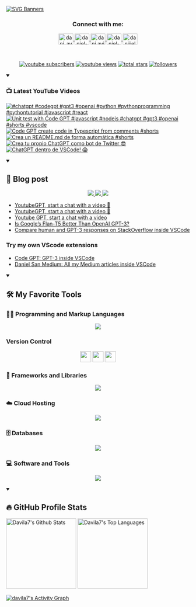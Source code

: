 [![SVG Banners](https://svg-banners.vercel.app/api?type=typeWriter&text1=Daniel%20San%20👨🏽‍💻%20|%20Serverless%20❤️&width=800&height=110)](https://github.com/Akshay090/svg-banners)

<h3 align="center">Connect with me:</h3>
<p align="center">
<a href="https://twitter.com/dani_avila7" target="_blank">
    <img align="center" alt="dani_avila7" height="30" width="40" src="https://skillicons.dev/icons?i=twitter" />
</a>
<a href="https://linkedin.com/in/daniel-avila-arias" target="_blank">
    <img align="center" alt="daniel-avila-arias" height="30"  width="40" src="https://skillicons.dev/icons?i=linkedin" />
</a>
<a href="https://fb.com/dani.avila.arias" target="blank">
    <img align="center" src="https://raw.githubusercontent.com/rahuldkjain/github-profile-readme-generator/master/src/images/icons/Social/facebook.svg" alt="dani.avila.arias" height="30" width="40" />
</a>
<a href="https://instagram.com/daniavila_26" target="_blank">
    <img align="center" alt="daniel-avila-arias" height="30" width="40" src="https://skillicons.dev/icons?i=instagram" />
</a>
<a href="https://www.youtube.com/@daniiielsan?sub_confirmation=1" target="blank">
    <img align="center" src="https://raw.githubusercontent.com/rahuldkjain/github-profile-readme-generator/master/src/images/icons/Social/youtube.svg" alt="daniiielsan" height="30" width="40" />
  </a>
</p>
<br>
<!-- Social badges section -->
<!-- Badges with custom icons - https://github.com/DenverCoder1/custom-icon-badges -->
<!-- View counter - https://github.com/DenverCoder1/Simple-View-Counter -->
<p align="center">
  <a href="https://www.youtube.com/@daniiielsan?sub_confirmation=1">
    <img alt="youtube subscribers" title="Subscribe to my YouTube channel" src="https://custom-icon-badges.demolab.com/youtube/channel/subscribers/UCNabExUbWCar1WvCGWaPNdQ?color=%23E05D44&label=SUBSCRIBE&logo=video&logoColor=white&style=for-the-badge&labelColor=CE4630"/></a>
  <a href="https://www.youtube.com/@daniiielsan?sub_confirmation=1">
    <img alt="youtube views" title="YouTube views" src="https://custom-icon-badges.demolab.com/youtube/channel/views/UCNabExUbWCar1WvCGWaPNdQ?color=%23E1AD0E&logo=video&logoColor=white&style=for-the-badge&labelColor=C79600"/></a> 
  <a href="https://github.com/davila7?tab=repositories&sort=stargazers">
    <img alt="total stars" title="Total stars on GitHub" src="https://custom-icon-badges.demolab.com/github/stars/davila7?color=55960c&style=for-the-badge&labelColor=488207&logo=star"/></a>
  <a href="https://github.com/davila7?tab=followers">
    <img alt="followers" title="Follow me on Github" src="https://custom-icon-badges.demolab.com/github/followers/davila7?color=236ad3&labelColor=1155ba&style=for-the-badge&logo=person-add&label=Follow&logoColor=white"/></a>
</p>

<details open> 
    <summary><h3>📺 Latest YouTube Videos</h3></summary>

<!-- BEGIN YOUTUBE-CARDS -->
[![#chatgpt #codegpt #gpt3 #openai #python #pythonprogramming #pythontutorial #javascript #react](https://ytcards.demolab.com/?id=LTWjdwHblcU&title=%23chatgpt+%23codegpt+%23gpt3+%23openai+%23python+%23pythonprogramming+%23pythontutorial+%23javascript+%23react&lang=en&timestamp=1676747453&background_color=%230d1117&title_color=%23ffffff&stats_color=%23dedede&width=250 "#chatgpt #codegpt #gpt3 #openai #python #pythonprogramming #pythontutorial #javascript #react")](https://www.youtube.com/watch?v=LTWjdwHblcU)
[![Unit test with Code GPT #javascript #nodejs #chatgpt #gpt3 #openai #shorts #vscode](https://ytcards.demolab.com/?id=uQrbd7qpg5E&title=Unit+test+with+Code+GPT+%23javascript+%23nodejs+%23chatgpt+%23gpt3+%23openai+%23shorts+%23vscode&lang=en&timestamp=1674174056&background_color=%230d1117&title_color=%23ffffff&stats_color=%23dedede&width=250 "Unit test with Code GPT #javascript #nodejs #chatgpt #gpt3 #openai #shorts #vscode")](https://www.youtube.com/watch?v=uQrbd7qpg5E)
[![Code GPT create code in Typescript from comments #shorts](https://ytcards.demolab.com/?id=5rbZ74aGG0s&title=Code+GPT+create+code+in+Typescript+from+comments+%23shorts&lang=en&timestamp=1673193042&background_color=%230d1117&title_color=%23ffffff&stats_color=%23dedede&width=250 "Code GPT create code in Typescript from comments #shorts")](https://www.youtube.com/watch?v=5rbZ74aGG0s)
[![Crea un README.md de forma automática #shorts](https://ytcards.demolab.com/?id=SQ-tIRsFcdI&title=Crea+un+README.md+de+forma+autom%C3%A1tica+%23shorts&lang=en&timestamp=1672807539&background_color=%230d1117&title_color=%23ffffff&stats_color=%23dedede&width=250 "Crea un README.md de forma automática #shorts")](https://www.youtube.com/watch?v=SQ-tIRsFcdI)
[![Crea tu propio ChatGPT como bot de Twitter 😎](https://ytcards.demolab.com/?id=zVHDeeyIbXs&title=Crea+tu+propio+ChatGPT+como+bot+de+Twitter+%F0%9F%98%8E&lang=en&timestamp=1672627723&background_color=%230d1117&title_color=%23ffffff&stats_color=%23dedede&width=250 "Crea tu propio ChatGPT como bot de Twitter 😎")](https://www.youtube.com/watch?v=zVHDeeyIbXs)
[![ChatGPT dentro de VSCode! 😱](https://ytcards.demolab.com/?id=ztjZso7dVRQ&title=ChatGPT+dentro+de+VSCode%21+%F0%9F%98%B1&lang=en&timestamp=1672023937&background_color=%230d1117&title_color=%23ffffff&stats_color=%23dedede&width=250 "ChatGPT dentro de VSCode! 😱")](https://www.youtube.com/watch?v=ztjZso7dVRQ)
<!-- END YOUTUBE-CARDS -->

</details>

<details open> 
    <summary><h2>📝 Blog post</h2></summary>
    <p align="center">
        <a href="https://medium.com/@dan.avila7">    
            <img src="https://img.shields.io/badge/Medium-12100E?style=for-the-badge&logo=medium&logoColor=white">
        </a>
        <a href="https://dev.to/dani_avila7">
            <img src="https://img.shields.io/badge/Hashnode-2962FF?style=for-the-badge&logo=hashnode&logoColor=white">
        </a>
        <a href="https://hashnode.com/@danielsan">
            <img src="https://img.shields.io/badge/dev.to-0A0A0A?style=for-the-badge&logo=devdotto&logoColor=white">
        </a>
    </p>

<!-- BLOG-POST-LIST:START -->
- [YoutubeGPT, start a chat with a video 🤖](https://danielsan.hashnode.dev/youtubegpt-start-a-chat-with-a-video)
- [YoutubeGPT, start a chat with a video 🤖](https://dev.to/dani_avila7/youtbe-gpt-start-a-chat-with-a-video-3ona)
- [Youtube GPT, start a chat with a video](https://medium.com/latinxinai/youtube-gpt-start-a-chat-with-a-video-efe92a499e60?source=rss-3a9533f001c5------2)
- [Is Google’s Flan-T5 Better Than OpenAI GPT-3?](https://betterprogramming.pub/is-google-flan-t5-better-than-openai-gpt-3-187fdaccf3a6?source=rss-3a9533f001c5------2)
- [Compare human and GPT-3 responses on StackOverflow inside VSCode](https://danielsan.hashnode.dev/compare-human-and-gpt-3-responses-on-stackoverflow-inside-vscode)
<!-- BLOG-POST-LIST:END -->

### Try my own VScode extensions

- [Code GPT: GPT-3 inside VSCode](https://marketplace.visualstudio.com/items?itemName=DanielSanMedium.dscodegpt)
- [Daniel San Medium: All my Medium articles inside VSCode](https://marketplace.visualstudio.com/items?itemName=DanielSanMedium.blog-feed-rss)


</details>

<details open> 
  <summary><h2>🛠️ My Favorite Tools</h2></summary>
  <!-- Some badges are from https://github.com/Ileriayo/markdown-badges -->

  <h3>👨‍💻 Programming and Markup Languages</h3>

  <p align="center">
    <a href="https://skillicons.dev">
      <img src="https://skillicons.dev/icons?i=js,cs,py,php,html,css,java,r,solidity,ts" />
    </a>
  </p>

  <h3> Version Control</h3>
  <p align="center">
    <img src="https://user-images.githubusercontent.com/25181517/192108374-8da61ba1-99ec-41d7-80b8-fb2f7c0a4948.png" height="30" width="30">
    <img src="https://user-images.githubusercontent.com/25181517/192108376-c675d39b-90f6-4073-bde6-5a9291644657.png" height="30" width="30">
    <img src="https://user-images.githubusercontent.com/25181517/192108375-268c35e6-ab26-44b2-88bf-e3121a4e5083.png" height="30" width="30">
  </p>

  <h3>🧰 Frameworks and Libraries</h3>
  
  <p align="center">
    <a href="https://skillicons.dev">
      <img src="https://skillicons.dev/icons?i=nodejs,laravel,symfony,angular,nuxtjs,vue,express,bootstrap,jquery,django,dotnet,jest" />
    </a>
  </p>
  
  <h3>☁️ Cloud Hosting</h3>
  
  <p align="center">
    <a href="https://skillicons.dev">
      <img src="https://skillicons.dev/icons?i=aws,gcp,cloudflare,firebase,heroku,vercel,netlify" />
    </a>
  </p>
  
  <h3>🗄️ Databases </h3>
  
  <p align="center">
    <a href="https://skillicons.dev">
      <img src="https://skillicons.dev/icons?i=mysql,dynamodb,mongodb,sqlite,postgres" />
    </a>
  </p>
  
  <h3>💻 Software and Tools</h3>
  
  <p align="center">
    <a href="https://skillicons.dev">
      <img src="https://skillicons.dev/icons?i=git,github,vscode,linux,docker,androidstudio,vim,visualstudio,bash" />
    </a>
  </p>
    
</details>
  
<details open> 
  <summary><h2>🔥 GitHub Profile Stats</h2></summary>
<!-- https://github.com/anuraghazra/github-readme-stats -->

  <a href="https://github.com/anuraghazra/github-readme-stats"><img alt="Davila7's Github Stats" src="https://denvercoder1-github-readme-stats.vercel.app/api/?username=davila7&show_icons=true&include_all_commits=true&count_private=true&theme=react&hide_border=true&bg_color=1F222E&title_color=F85D7F&icon_color=F8D866" height="192px"/></a>
  <a href="https://github.com/anuraghazra/github-readme-stats"><img alt="Davila7's Top Languages" src="https://github-readme-stats.vercel.app/api/top-langs/?username=davila7&langs_count=8&layout=compact&theme=react&hide_border=true&bg_color=1F222E&title_color=F85D7F&icon_color=F8D866&hide=Jupyter%20Notebook" height="192px"/></a>
  <br/>
  
  <!-- https://github.com/ashutosh00710/github-readme-activity-graph -->

  <a href="https://github.com/ashutosh00710/github-readme-activity-graph"><img alt="davila7's Activity Graph" src="https://github-readme-activity-graph.cyclic.app/graph/?username=davila7&bg_color=1F222E&color=F8D866&line=F85D7F&point=FFFFFF&hide_border=true" /></a>
  
</details>
